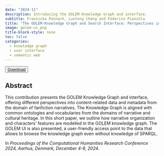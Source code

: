 ```yaml
---
date: "2024-11"
description: Introducing the GOLEM Knowledge Graph and interface.
subtitle: Franziska Pannach, Luotong Cheng and Federico Pianzola
title: "The GOLEM-Knowledge Graph and Search Interface: Perspectives into Narrative and Fiction"
image: golem-ui.png
title-block-style: none
toc: false
categories: 
  - knowledge graph
  - user interface
  - semantic web
---
```


<button type="button" class="btn btn-outline-success" target="_blank"><a href="chr2024-kg.pdf">Download</a></button>



## Abstract 
This contribution presents the GOLEM Knowledge Graph and interface, offering different perspectives into content-related data and metadata from the domain of fanfiction narratives. The Knowledge Graph is aligned with common ontologies and vocabularies from the domains of narrative and cultural heritage. In this short paper, we outline how narrative organization and characters’ features are modelled in the GOLEM knowledge graph. The GOLEM UI is also presented, a user-friendly access point to the data that allows to browse the knowledge graph even without knowledge of SPARQL.

In *Proceedings of the Computational Humanities Research Conference 2024, Aarhus, Denmark, December 4-6, 2024.*
